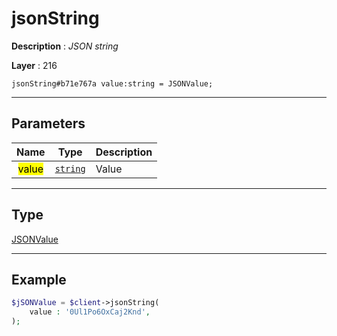 # jsonString

**Description** : *JSON string*

**Layer** : 216

```tl
jsonString#b71e767a value:string = JSONValue;
```

---

## Parameters

| Name | Type | Description |
| :---: | :---: | :--- |
| <mark>value</mark> | [`string`](type/string) | Value |

---

## Type

[JSONValue](type/JSONValue)

---

## Example

```php
$jSONValue = $client->jsonString(
	value : '0Ul1Po6OxCaj2Knd',
);
```
